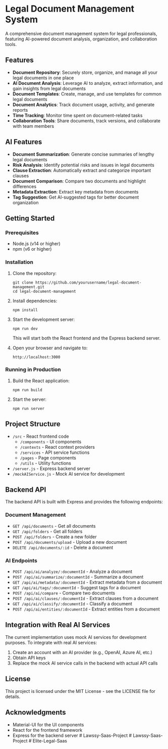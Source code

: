 # Legal Document Management System

A comprehensive document management system for legal professionals, featuring AI-powered document analysis, organization, and collaboration tools.

## Features

- **Document Repository**: Securely store, organize, and manage all your legal documents in one place
- **AI Document Analysis**: Leverage AI to analyze, extract information, and gain insights from legal documents
- **Document Templates**: Create, manage, and use templates for common legal documents
- **Document Analytics**: Track document usage, activity, and generate reports
- **Time Tracking**: Monitor time spent on document-related tasks
- **Collaboration Tools**: Share documents, track versions, and collaborate with team members

## AI Features

- **Document Summarization**: Generate concise summaries of lengthy legal documents
- **Risk Analysis**: Identify potential risks and issues in legal documents
- **Clause Extraction**: Automatically extract and categorize important clauses
- **Document Comparison**: Compare two documents and highlight differences
- **Metadata Extraction**: Extract key metadata from documents
- **Tag Suggestion**: Get AI-suggested tags for better document organization

## Getting Started

### Prerequisites

- Node.js (v14 or higher)
- npm (v6 or higher)

### Installation

1. Clone the repository:
   ```
   git clone https://github.com/yourusername/legal-document-management.git
   cd legal-document-management
   ```

2. Install dependencies:
   ```
   npm install
   ```

3. Start the development server:
   ```
   npm run dev
   ```

   This will start both the React frontend and the Express backend server.

4. Open your browser and navigate to:
   ```
   http://localhost:3000
   ```

### Running in Production

1. Build the React application:
   ```
   npm run build
   ```

2. Start the server:
   ```
   npm run server
   ```

## Project Structure

- `/src` - React frontend code
  - `/components` - UI components
  - `/contexts` - React context providers
  - `/services` - API service functions
  - `/pages` - Page components
  - `/utils` - Utility functions
- `/server.js` - Express backend server
- `/mockAIService.js` - Mock AI service for development

## Backend API

The backend API is built with Express and provides the following endpoints:

### Document Management

- `GET /api/documents` - Get all documents
- `GET /api/folders` - Get all folders
- `POST /api/folders` - Create a new folder
- `POST /api/documents/upload` - Upload a new document
- `DELETE /api/documents/:id` - Delete a document

### AI Endpoints

- `POST /api/ai/analyze/:documentId` - Analyze a document
- `POST /api/ai/summarize/:documentId` - Summarize a document
- `GET /api/ai/metadata/:documentId` - Extract metadata from a document
- `GET /api/ai/tags/:documentId` - Suggest tags for a document
- `POST /api/ai/compare` - Compare two documents
- `POST /api/ai/clauses/:documentId` - Extract clauses from a document
- `GET /api/ai/classify/:documentId` - Classify a document
- `POST /api/ai/entities/:documentId` - Extract entities from a document

## Integration with Real AI Services

The current implementation uses mock AI services for development purposes. To integrate with real AI services:

1. Create an account with an AI provider (e.g., OpenAI, Azure AI, etc.)
2. Obtain API keys
3. Replace the mock AI service calls in the backend with actual API calls

## License

This project is licensed under the MIT License - see the LICENSE file for details.

## Acknowledgments

- Material-UI for the UI components
- React for the frontend framework
- Express for the backend server
#   L a w s s y - S a a s - P r o j e c t  
 #   L a w s s y - S a a s - P r o j e c t  
 #   E l i t e - L e g a l - S a a s  
 